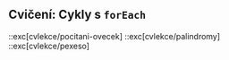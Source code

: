 ## Cvičení: Cykly s `forEach`

::exc[cvlekce/pocitani-ovecek]
::exc[cvlekce/palindromy]
::exc[cvlekce/pexeso]
